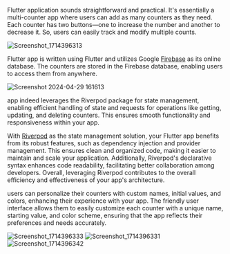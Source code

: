 Flutter application sounds straightforward and practical. It's essentially a multi-counter app where users can add as many counters as they need.
Each counter has two buttons—one to increase the number and another to decrease it. So, users can easily track and modify multiple counts.

![Screenshot_1714396313](https://github.com/itmr97/Counters/assets/40148242/0b2b4d0f-292e-4b29-bed3-1a658afc9456)


 Flutter app is written using Flutter and utilizes Google [Firebase](https://console.firebase.google.com/) as its online database.
 The counters are stored in the Firebase database, enabling users to access them from anywhere. 
 
 ![Screenshot 2024-04-29 161613](https://github.com/itmr97/Counters/assets/40148242/d0c94dc6-5fa9-410f-b275-b26780221ffe)

 app indeed leverages the Riverpod package for state management, enabling efficient handling of state and requests for operations like getting, updating, and deleting counters. 
 This ensures smooth functionality and responsiveness within your app.
 
With [Riverpod](https://riverpod.dev/) as the state management solution, your Flutter app benefits from its robust features, such as dependency injection and provider management. 
This ensures clean and organized code, making it easier to maintain and scale your application. Additionally, Riverpod's declarative syntax enhances code readability, 
facilitating better collaboration among developers. Overall, leveraging Riverpod contributes to the overall efficiency and effectiveness of your app's architecture.

 users can personalize their counters with custom names, initial values, and colors, enhancing their experience with your app. 
 The friendly user interface allows them to easily customize each counter with a unique name, starting value, and color scheme, ensuring that the app reflects their preferences and needs accurately.

 ![Screenshot_1714396333](https://github.com/itmr97/Counters/assets/40148242/89bc3d83-3fc0-42fd-ac75-78c42c71c74b)  ![Screenshot_1714396331](https://github.com/itmr97/Counters/assets/40148242/d9556f8d-f7ee-44cc-9b8b-4f179b63587e)   ![Screenshot_1714396342](https://github.com/itmr97/Counters/assets/40148242/a2044b5a-ce10-43c8-b07c-b9b50fbb8c2f)
